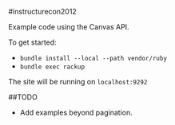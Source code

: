 #instructurecon2012

Example code using the Canvas API.

To get started:
  * `bundle install --local --path vendor/ruby`
  * `bundle exec rackup`

The site will be running on `localhost:9292`

##TODO
  * Add examples beyond pagination.
